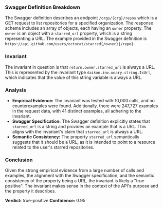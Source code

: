 ### Swagger Definition Breakdown
The Swagger definition describes an endpoint `/orgs/{org}/repos` which is a GET request to list repositories for a specified organization. The response schema includes an array of objects, each having an `owner` property. The `owner` is an object with a `starred_url` property, which is a string representing a URL. The example provided in the Swagger definition is `https://api.github.com/users/octocat/starred{/owner}{/repo}`.

### Invariant
The invariant in question is that `return.owner.starred_url` is always a URL. This is represented by the invariant type `daikon.inv.unary.string.IsUrl`, which indicates that the value of this string variable is always a URL.

### Analysis
- **Empirical Evidence:** The invariant was tested with 10,000 calls, and no counterexamples were found. Additionally, there were 247,727 examples in the request data, with 41 distinct examples, all adhering to the invariant.
- **Swagger Specification:** The Swagger definition explicitly states that `starred_url` is a string and provides an example that is a URL. This aligns with the invariant's claim that `starred_url` is always a URL.
- **Semantic Consistency:** The property `starred_url` semantically suggests that it should be a URL, as it is intended to point to a resource related to the user's starred repositories.

### Conclusion
Given the strong empirical evidence from a large number of calls and examples, the alignment with the Swagger specification, and the semantic consistency of the property being a URL, the invariant is likely a "true-positive". The invariant makes sense in the context of the API's purpose and the property it describes.

**Verdict:** true-positive
**Confidence:** 0.95
